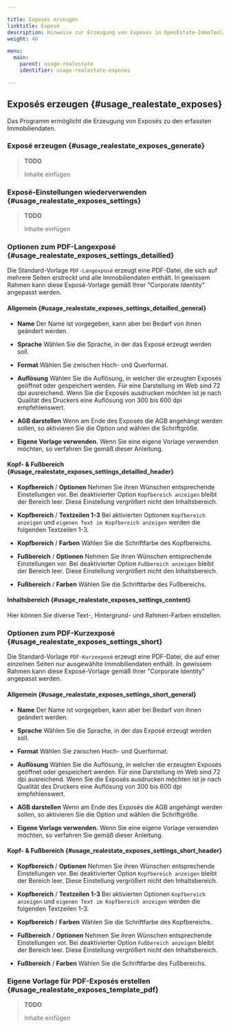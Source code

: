 ```yaml
---

title: Exposés erzeugen
linktitle: Exposé
description: Hinweise zur Erzeugung von Exposés in OpenEstate-ImmoTool…
weight: 40

menu:
  main:
    parent: usage-realestate
    identifier: usage-realestate-exposes

---
```


## Exposés erzeugen {#usage_realestate_exposes}

Das Programm ermöglicht die Erzeugung von Exposés zu den erfassten Immobiliendaten.


### Exposé erzeugen {#usage_realestate_exposes_generate}

> **TODO**
>
> Inhalte einfügen


### Exposé-Einstellungen wiederverwenden {#usage_realestate_exposes_settings}

> **TODO**
>
> Inhalte einfügen


### Optionen zum PDF-Langexposé {#usage_realestate_exposes_settings_detailled}

Die Standard-Vorlage `PDF-Langexposé` erzeugt eine PDF-Datei, die sich auf mehrere Seiten erstreckt und alle Immobiliendaten enthält. In gewissem Rahmen kann diese Exposé-Vorlage gemäß Ihrer "Corporate Identity" angepasst werden.

#### Allgemein {#usage_realestate_exposes_settings_detailled_general}

-   **Name**
    Der Name ist vorgegeben, kann aber bei Bedarf von ihnen geändert werden.

-   **Sprache**
    Wählen Sie die Sprache, in der das Exposé erzeugt werden soll.

-   **Format**
    Wählen Sie zwischen Hoch- und Querformat.

-   **Auflösung**
    Wählen Sie die Auflösung, in welcher die erzeugten Exposés geöffnet oder gespeichert werden. Für eine Darstellung im Web sind 72 dpi ausreichend. Wenn Sie die Exposés ausdrucken möchten ist je nach Qualität des Druckers eine Auflösung von 300 bis 600 dpi empfehlenswert.

-   **AGB darstellen**
    Wenn am Ende des Exposés die AGB angehängt werden sollen, so aktivieren Sie die Option und wählen die Schriftgröße.

-   **Eigene Vorlage verwenden.**
    Wenn Sie eine eigene Vorlage verwenden möchten, so verfahren Sie gemäß dieser Anleitung.


#### Kopf- & Fußbereich {#usage_realestate_exposes_settings_detailled_header}

-   **Kopfbereich** / **Optionen**
    Nehmen Sie ihren Wünschen entsprechende Einstellungen vor. Bei deaktivierter Option `Kopfbereich anzeigen` bleibt der Bereich leer. Diese Einstellung vergrößert nicht den Inhaltsbereich.

-   **Kopfbereich** / **Textzeilen 1-3**
    Bei aktivierten Optionen `Kopfbereich anzeigen` und `eigenen Text im Kopfbereich anzeigen` werden die folgenden Textzeilen 1-3.

-   **Kopfbereich** / **Farben**
    Wählen Sie die Schriftfarbe des Kopfbereichs.

-   **Fußbereich** / **Optionen**
    Nehmen Sie ihren Wünschen entsprechende Einstellungen vor. Bei deaktivierter Option `Fußbereich anzeigen` bleibt der Bereich leer. Diese Einstellung vergrößert nicht den Inhaltsbereich.

-   **Fußbereich** / **Farben**
    Wählen Sie die Schriftfarbe des Fußbereichs.


#### Inhaltsbereich {#usage_realestate_exposes_settings_content}

Hier können Sie diverse Text-, Hintergrund- und Rahmen-Farben einstellen.


### Optionen zum PDF-Kurzexposé {#usage_realestate_exposes_settings_short}

Die Standard-Vorlage `PDF-Kurzexposé` erzeugt eine PDF-Datei, die auf einer einzelnen Seiten nur ausgewählte Immobiliendaten enthält. In gewissem Rahmen kann diese Exposé-Vorlage gemäß Ihrer "Corporate Identity" angepasst werden.


#### Allgemein {#usage_realestate_exposes_settings_short_general}

-   **Name**
    Der Name ist vorgegeben, kann aber bei Bedarf von ihnen geändert werden.

-   **Sprache**
    Wählen Sie die Sprache, in der das Exposé erzeugt werden soll.

-   **Format**
    Wählen Sie zwischen Hoch- und Querformat.

-   **Auflösung**
    Wählen Sie die Auflösung, in welcher die erzeugten Exposés geöffnet oder gespeichert werden. Für eine Darstellung im Web sind 72 dpi ausreichend. Wenn Sie die Exposés ausdrucken möchten ist je nach Qualität des Druckers eine Auflösung von 300 bis 600 dpi empfehlenswert.

-   **AGB darstellen**
    Wenn am Ende des Exposés die AGB angehängt werden sollen, so aktivieren Sie die Option und wählen die Schriftgröße.

-   **Eigene Vorlage verwenden.**
    Wenn Sie eine eigene Vorlage verwenden möchten, so verfahren Sie gemäß dieser Anleitung.


#### Kopf- & Fußbereich {#usage_realestate_exposes_settings_short_header}

-   **Kopfbereich** / **Optionen**
    Nehmen Sie ihren Wünschen entsprechende Einstellungen vor. Bei deaktivierter Option `Kopfbereich anzeigen` bleibt der Bereich leer. Diese Einstellung vergrößert nicht den Inhaltsbereich.

-   **Kopfbereich** / **Textzeilen 1-3**
    Bei aktivierten Optionen `Kopfbereich anzeigen` und `eigenen Text im Kopfbereich anzeigen` werden die folgenden Textzeilen 1-3.

-   **Kopfbereich** / **Farben**
    Wählen Sie die Schriftfarbe des Kopfbereichs.

-   **Fußbereich** / **Optionen**
    Nehmen Sie ihren Wünschen entsprechende Einstellungen vor. Bei deaktivierter Option `Fußbereich anzeigen` bleibt der Bereich leer. Diese Einstellung vergrößert nicht den Inhaltsbereich.

-   **Fußbereich** / **Farben**
    Wählen Sie die Schriftfarbe des Fußbereichs.


### Eigene Vorlage für PDF-Exposés erstellen {#usage_realestate_exposes_template_pdf}

> **TODO**
>
> Inhalte einfügen

